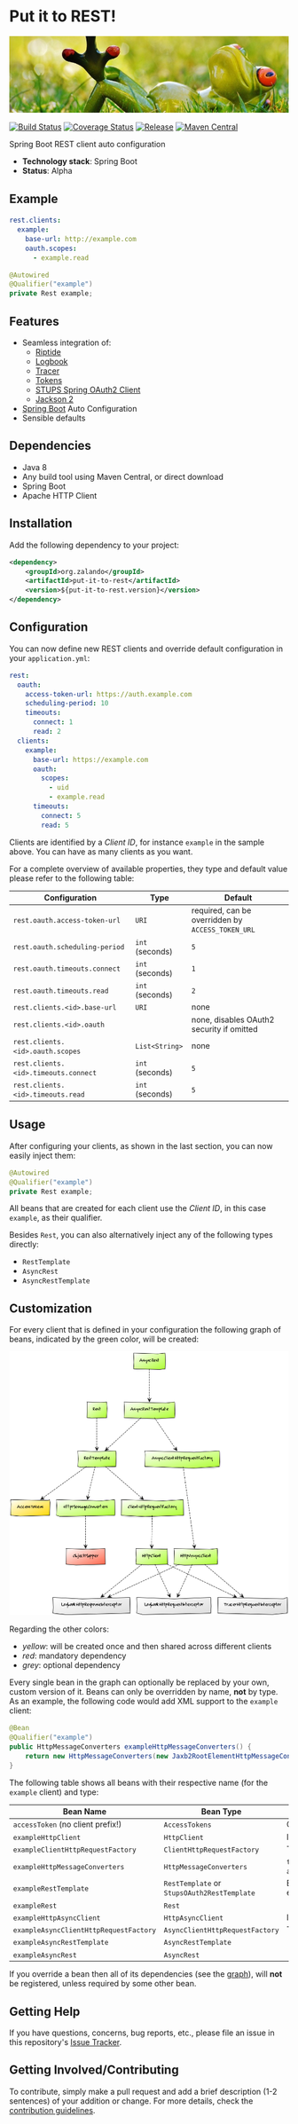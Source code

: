 # Put it to REST!

[![Relaxing frog](docs/frog.jpg)](https://pixabay.com/en/frog-meadow-relaxed-relaxation-fig-1109795/)

[![Build Status](https://img.shields.io/travis/zalando/put-it-to-rest.svg)](https://travis-ci.org/zalando/put-it-to-rest)
[![Coverage Status](https://img.shields.io/coveralls/zalando/put-it-to-rest.svg)](https://coveralls.io/r/zalando/put-it-to-rest)
[![Release](https://img.shields.io/github/release/zalando/put-it-to-rest.svg)](https://github.com/zalando/put-it-to-rest/releases)
[![Maven Central](https://img.shields.io/maven-central/v/org.zalando/put-it-to-rest-parent.svg)](https://maven-badges.herokuapp.com/maven-central/org.zalando/put-it-to-rest)

Spring Boot REST client auto configuration

- **Technology stack**: Spring Boot
- **Status**:  Alpha

## Example

```yaml
rest.clients:
  example:
    base-url: http://example.com
    oauth.scopes:
      - example.read
```

```java
@Autowired
@Qualifier("example")
private Rest example;
```

## Features

- Seamless integration of:
  - [Riptide](https://github.com/zalando/riptide)
  - [Logbook](https://github.com/zalando/logbook)
  - [Tracer](https://github.com/zalando/tracer)
  - [Tokens](https://github.com/zalando-stups/tokens)
  - [STUPS Spring OAuth2 Client](https://github.com/zalando-stups/stups-spring-oauth2-support/tree/master/stups-spring-oauth2-client)
  - [Jackson 2](https://github.com/FasterXML/jackson)
- [Spring Boot](http://projects.spring.io/spring-boot/) Auto Configuration
- Sensible defaults

## Dependencies

- Java 8
- Any build tool using Maven Central, or direct download
- Spring Boot
- Apache HTTP Client

## Installation

Add the following dependency to your project:

```xml
<dependency>
    <groupId>org.zalando</groupId>
    <artifactId>put-it-to-rest</artifactId>
    <version>${put-it-to-rest.version}</version>
</dependency>
```

## Configuration

You can now define new REST clients and override default configuration in your `application.yml`:

```yaml
rest:
  oauth:
    access-token-url: https://auth.example.com
    scheduling-period: 10
    timeouts:
      connect: 1
      read: 2
  clients:
    example:
      base-url: https://example.com
      oauth:
        scopes:
          - uid
          - example.read
      timeouts:
        connect: 5
        read: 5
```

Clients are identified by a *Client ID*, for instance `example` in the sample above. You can have as many clients as you want.

For a complete overview of available properties, they type and default value please refer to the following table:

| Configuration                        | Type            | Default                                            |
|--------------------------------------|-----------------|----------------------------------------------------|
| `rest.oauth.access-token-url`        | `URI`           | required, can be overridden by `ACCESS_TOKEN_URL`  |
| `rest.oauth.scheduling-period`       | `int` (seconds) | `5`                                                |
| `rest.oauth.timeouts.connect`        | `int` (seconds) | `1`                                                |
| `rest.oauth.timeouts.read`           | `int` (seconds) | `2`                                                |
| `rest.clients.<id>.base-url`         | `URI`           | none                                               |
| `rest.clients.<id>.oauth`            |                 | none, disables OAuth2 security if omitted          |
| `rest.clients.<id>.oauth.scopes`     | `List<String>`  | none                                               |
| `rest.clients.<id>.timeouts.connect` | `int` (seconds) | `5`                                                |
| `rest.clients.<id>.timeouts.read`    | `int` (seconds) | `5`                                                |

## Usage

After configuring your clients, as shown in the last section, you can now easily inject them:

```java
@Autowired
@Qualifier("example")
private Rest example;
```

All beans that are created for each client use the *Client ID*, in this case `example`, as their qualifier.

Besides `Rest`, you can also alternatively inject any of the following types directly:
- `RestTemplate`
- `AsyncRest`
- `AsyncRestTemplate`

## Customization

For every client that is defined in your configuration the following graph of beans, indicated by the green color, will
be created:

![Client Dependency Graph](docs/graph.png)

Regarding the other colors:
- *yellow*: will be created once and then shared across different clients
- *red*: mandatory dependency
- *grey*: optional dependency

Every single bean in the graph can optionally be replaced by your own, custom version of it. Beans can only be
overridden by name, **not** by type. As an example, the following code would add XML support to the `example` client:

```java
@Bean
@Qualifier("example")
public HttpMessageConverters exampleHttpMessageConverters() {
    return new HttpMessageConverters(new Jaxb2RootElementHttpMessageConverter());
}
```

The following table shows all beans with their respective name (for the `example` client) and type:

| Bean Name                              | Bean Type                                   | Configures                          |
|----------------------------------------|---------------------------------------------|-------------------------------------|
| `accessToken` (no client prefix!)      | `AccessTokens`                              | OAuth settings                      |
| `exampleHttpClient`                    | `HttpClient`                                | Interceptors                        |
| `exampleClientHttpRequestFactory`      | `ClientHttpRequestFactory`                  | Timeouts                            |
| `exampleHttpMessageConverters`         | `HttpMessageConverters`                     | `text/plain` and `application/json` |
| `exampleRestTemplate`                  | `RestTemplate` or `StupsOAuth2RestTemplate` | Base URL and error handler          |
| `exampleRest`                          | `Rest`                                      |                                     |
| `exampleHttpAsyncClient`               | `HttpAsyncClient`                           | Interceptors                        |
| `exampleAsyncClientHttpRequestFactory` | `AsyncClientHttpRequestFactory`             | Timeouts                            |
| `exampleAsyncRestTemplate`             | `AsyncRestTemplate`                         |                                     |
| `exampleAsyncRest`                     | `AsyncRest`                                 |                                     |

If you override a bean then all of its dependencies (see the [graph](#customization)), will **not** be registered,
unless required by some other bean.

## Getting Help

If you have questions, concerns, bug reports, etc., please file an issue in this repository's
[Issue Tracker](issues).

## Getting Involved/Contributing

To contribute, simply make a pull request and add a brief description (1-2 sentences) of your addition or change. For
more details, check the [contribution guidelines](CONTRIBUTING.md).